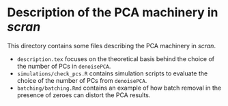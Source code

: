 # Description of the PCA machinery in _scran_

This directory contains some files describing the PCA machinery in _scran_.

- `description.tex` focuses on the theoretical basis behind the choice of the number of PCs in `denoisePCA`.
- `simulations/check_pcs.R` contains simulation scripts to evaluate the choice of the number of PCs from `denoisePCA`.
- `batching/batching.Rmd` contains an example of how batch removal in the presence of zeroes can distort the PCA results.

